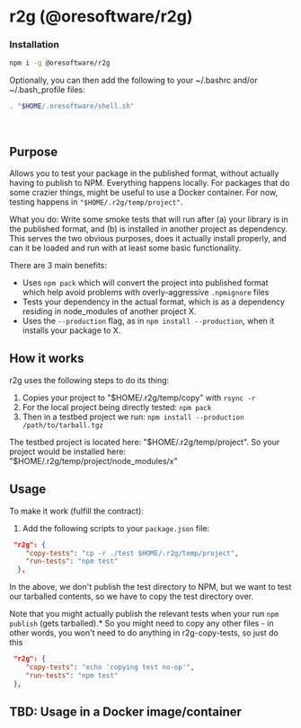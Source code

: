
# r2g (@oresoftware/r2g)

### Installation

```bash
npm i -g @oresoftware/r2g
```

Optionally, you can then add the following to your ~/.bashrc and/or ~/.bash_profile files:

```bash
. "$HOME/.oresoftware/shell.sh"
```

<br>

## Purpose

Allows you to test your package in the published format, without actually having to publish to NPM.
Everything happens locally. For packages that do some crazier things, might be useful to use a Docker container.
For now, testing happens in `"$HOME/.r2g/temp/project"`.

What you do: Write some smoke tests that will run after (a) your library is in the published format, and (b) is
installed in another project as dependency. This serves the two obvious purposes, does it actually install
properly, and can it be loaded and run with at least some basic functionality.

There are 3 main benefits:

* Uses `npm pack` which will convert the project into published format which help avoid problems with overly-aggressive `.npmignore` files
* Tests your dependency in the actual format, which is as a dependency residing in node_modules of another project X.
* Uses the `--production` flag, as in `npm install --production`, when it installs your package to X.

<p>

## How it works

r2g uses the following steps to do its thing:

1. Copies your project to "$HOME/.r2g/temp/copy" with `rsync -r`
2. For the local project being directly tested: `npm pack`
3. Then in a testbed project we run: `npm install --production /path/to/tarball.tgz`

The testbed project is located here: "$HOME/.r2g/temp/project".
So your project would be installed here: "$HOME/.r2g/temp/project/node_modules/x"

## Usage

To make it work (fulfill the contract):

1. Add the following scripts to your `package.json` file:

```json
 "r2g": {
    "copy-tests": "cp -r ./test $HOME/.r2g/temp/project",
    "run-tests": "npm test"
  },

```

In the above, we don't publish the test directory to NPM, but we want to test our tarballed contents,
so we have to copy the test directory over.

Note that you might actually publish the relevant tests when your run `npm publish` (gets tarballed).*
So you might need to copy any other files -
in other words, you won't need to do anything in r2g-copy-tests, so just do this


```json
 "r2g": {
    "copy-tests": "echo 'copying test no-op'",
    "run-tests": "npm test"
 },

```




## TBD: Usage in a Docker image/container
